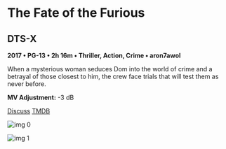 # The Fate of the Furious

## DTS-X

**2017 • PG-13 • 2h 16m • Thriller, Action, Crime • aron7awol**

When a mysterious woman seduces Dom into the world of crime and a betrayal of those closest to him, the crew face trials that will test them as never before.

**MV Adjustment:** -3 dB

[Discuss](https://www.avsforum.com/threads/bass-eq-for-filtered-movies.2995212/post-57963338)  [TMDB](337339)

![img 0](https://i.imgur.com/5wa59tv.jpg)

![img 1](https://i.imgur.com/dXYGmnR.jpg)

